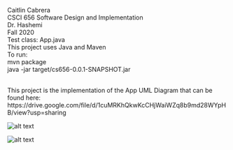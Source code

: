 Caitlin Cabrera <br>
CSCI 656 Software Design and Implementation <br>
Dr. Hashemi <br>
Fall 2020
<br>
Test class: App.java
<br>
This project uses Java and Maven 
<br>
To run: 
<br>
mvn package
<br>
java -jar target/cs656-0.0.1-SNAPSHOT.jar


<br>
This project is the implementation of the App UML Diagram that can be found here: https://drive.google.com/file/d/1cuMRKhQkwKcCHjWaiWZq8b9md28WYpHB/view?usp=sharing



![alt text](https://www.bestdesigns.co/uploads/inspiration_images/9200/990__1531237314_64_Postmates%20Top%20Logo%20Design_33c6a97d3177.jpeg)



![alt text](https://www.theindianwire.com/wp-content/uploads/2018/06/java.jpg)
